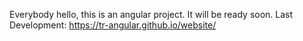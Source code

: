 Everybody hello, this is an angular project. It will be ready soon.
Last Development:  https://tr-angular.github.io/website/
